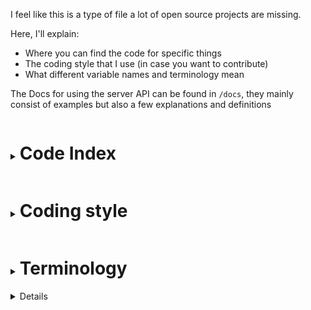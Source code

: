 I feel like this is a type of file a lot of open source projects are missing.

Here, I'll explain:
- Where you can find the code for specific things
- The coding style that I use (in case you want to contribute)
- What different variable names and terminology mean

The Docs for using the server API can be found in `/docs`, they mainly consist of examples but also a few explanations and definitions

<details>
<summary><h1 style="display:inline-block">Code Index</h1></summary>

<details>
<summary><h2 style="display:inline-block">Things related to world simulation</h1></summary>

Coming soon
</details>
<details>
<summary><h2 style="display:inline-block">Things related to players & connections</h2></summary>

- Connection handler: `index.js`
- Player definition: `entities/misc/player.js`
- Chunk loading: `entities/chunkloader.js`
- Queue: `misc/queue.js`
</details>
<details>
<summary><h2 style="display:inline-block">Things related to world generation</h2></summary>

Everything can be found in `world/gen`
- Random number generators: `world/gen/util/random.js`
- Perlin, biome map: `world/gen/util/perlin.js`, `world/gen/util/biomes.js`
- All the different biomes: `world/gen/biomes/*.js`
- IPC and setup (world gen uses a seperate process): `world/gen/genprocess.js`, `world/gendelegator.js`
</details>
<hr>
</details>

<details>
<summary><h1 style="display:inline-block">Coding style</h1></summary>

## Syntax standard

It is recommended that you enable the option to render whitespace characters in your code editor.

1. Use tabs. If I see 2+ spaces next to each other to form a tab, I'll hunt you down and report you to the police as a psycopath. TABS EXIST FOR A REASON.
2. Proper, even, but not excessive, spacing.
3. No `;` semicolons except when strictly necessary
4. If your single-line statements wrap around or go past the edge of the screen, they're too long. Ideally they should have a gap to the edge and be no more than ~100 cols.
5. Please use single-line if and while syntax when you deem it appropriate
6. useCamelCase, it's pretty ;)
	- Exception: names that appear in-game, such as block namespace IDs (e.g grass_block)
7. `var` is completely BANNED. Also, do not use old ES5 method for declaring classes. Use the ES6 `class` syntax
8. Prefer concise over precise names
```js
//DO NOT DO:
//Space indentation
//More than 1 consecutive spaces
//Spaces before commas
//Spaces on the inside edge of parentheses
//Uneven spacing
//Double-tabs. 1 pair of {} curly braces = 1 indentation level.
//Trailing spaces or tabs
//Overly long lines
//Semicolons (why waste time on them??)
//if/while condition and corresponding `{` on seperate lines
//var
//reallyLongDescriptiveNames
//ES5 `function` classes
function  test( b ,x= 1 ) {
    var numberOfThings = 1; 
    if (numberOfThings == x)
    {
      return true;
    }
    if(reallyLongLineThatIsHardToRead(0 & also(painful.to(lookAt)))){thisLineIsGoingPast() & wrappedAround & isDefinitelyLongerThan(100*characters) => thisIsBad, DontDoThis()}
}
//DO DO:
//1 space after every comma, e.g: a, b
//camelCase
//Spaces around operators (optional, still looks better though)
//) and { on the same line, stuck together
//Omit {} when if/while/for statement only has a single statement inside
// Concise variable names
//e.g the above code could've been like this:
function test(b, x = 1){
	let count = 1
	if (count == x)return true
	if(easyToRead(0 & also(nice.to(lookAt))))
		thisIsFine() & wrapped & notLongerThan(100*chars) => code.shouldBe(likeThis)
}
```

## Logic standard

> Warning! This requires you to have a measurable amount of intelligence! Being able to follow this standard is a very quick way to tell apart someone who knows what they're doing from someone who doesn't.

**Beware of stupid unnecessary long-cuts, such as**
```js
if(condition){
	return false
}else{
	return true
}
```
Which could easily be fixed and rewritten as
```js
return !condition
```
**Other long-cuts**
```js
let value
if(condition){
	value = 1
}else{
	value = 3
}
value = value + other
```
```js
let value = condition ? 1 : 3
value += other
```
Or, even better
```js
let value = (condition ? 1 : 3) + other
```
**`else`s of insecurity**
```js
if(condition){
	//true
}else if(!condition){
	//false
}else{
	//invalid
}
```
Of course, a value can only be truthy or falsy, and if it isn't truthy, it must be falsy
```js
if(condition){
	//true
}else{
	//Can only be false
}
```
**Useless functions**
```js
import {action} from ...
function doAction(a){
	let value = action(a)
	return value
}
doAction(1)
```
This function doesn't actually do anything, it's pretty useless
```js
import {action} from ...

action(1)
```
**Unnecessary variables**
```js
function calculate(a, b, c){
	let valueOnlyUsedOnce = a + b / c
	let result = 1 - 1 / valueOnlyUsedOnce
	return result
}
```
Variables are only useful if they're needed more than once (or very sparingly to break up _really_ long lines)
```js
function calculate(a, b, c){
	return 1 - 1 / (a + b / c)
}
//Or even better
const calculate = (a, b, c) => 1 - 1 / (a + b / c)
```

## Performance standard

Coming soon
In a nutshell, do things fast, not O(2^n).

<hr>
</details>
<details>
<summary><h1 style="display:inline-block">Terminology</h1></summary>
<details>
<summary><h2 style="display:inline-block">Common variable names</h2></summary>

- `pl`: player (instanceof `Entity`, typically attached to a socket, `sock.player`)
- `sock`: Network socket (typically attached to a player, `pl.sock`)
- `ch`: Chunk (64x64 world section)
- `x`, `y`: x and y position
- `cx`, `cy`: Chunk position x and y (chunk at cx=10 would be at position x=640)
- `buf`: Buffer of bytes used for reading / writing
- `e`: Entity (any entity)
- `world`, `w`: A `World` object for a specific dimension
- `i`, `j`: Indexes or counters
- `k`: A key (for example, a key in a Map)
- `t`: Time in ticks
- `f`: Direction an entity is **f**acing (0 being up and pi/2 being right)
</details>
<details>
<summary><h2 style="display:inline-block">Rubber</h2></summary>

A packet that indicates that the server has modified a value that the client normally controls (e.g the player's position) and that serves the purpose of preventing the client from controlling that value until it's received the server's packet

Example:
1. player has been teleported by server, all incoming position packets will be ignored. Rubber packet sent
2. Client later recieves rubber packet which contains a new key (called `r`)
3. Server starts recieving movement packets with the new key and starts accepting them again
Like this, Client will not send move packets that could move the player back to its previous location (which would in effect revert the teleport)

</details>
<details>
<summary><h2 style="display:inline-block">Chunk</h2></summary>

If you're trying to work with this game's source code and you don't yet know what a chunk is, well, you've got a lot of catch-up to do. In traditional minecraft, a chunk is a 16x256x16 section of blocks. Many chunks are stitched together to create a world. In this version, each chunk is 64x64 in size (for a total of 4096 blocks per chunk). Since loading an infinite world would take an infinite amount of memory, the world is split up into these chunks and only a few are loaded at a time around each player. The boundaries between chunks are designed to be completely seamless and indetectable.

</details>
<details>
<summary><h2 style="display:inline-block">Buffer</h2></summary>

A buffer is raw binary data, which can be read from or written to (left to right). Many types can be written to a buffer, each taking up a different amount of space in the buffer. The length of a buffer is typically measured in bytes. Here are some common things written to a buffer:
- Int or Int32 (**4 bytes**): number between -2147483648 and 2147483647
- Short or Int16 (**2 bytes**): Similar to an Int, but with a much shorter range. Short = 0 to 65536, Int16 = -32768 to 32767
- Byte or Int8 (**1 byte**): Byte = 0 to 255, Int8 = -128 to 127
- Float (**4 bytes**): Any number, including fractional. Float allows for around 7 digits of precision, and values up to around ±3.4e38.
- Double (**8 bytes**): Any number, including fractional. Double allows for around 16 digits of precision, and values up to around ±1.8e308.
- Bool (**1 byte**): Bool can store 2 values: true and false. Used to represent an additional detail that you could answer with "yes" or "no", such as whether the player is crouching.
- String (**any size**): Some text, of any length. May or may not contain new lines
- Item: An item is an example of a complex object that can be encoded with entirely the above types. Items are encoded in this order:
	- Amount in stack, as a **byte**
	- Item ID, as a **short**
	- Custom name (or blank), as a **string**
	- If the item supports it, any additional data. Encoded differently depending on the item

</details>
<details>
<summary><h2 style="display:inline-block">thing</h2></summary>

thing

</details>
<hr>
</details>
<details>